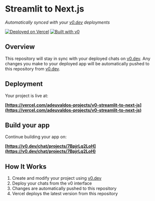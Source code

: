 # Streamlit to Next.js

*Automatically synced with your [v0.dev](https://v0.dev) deployments*

[![Deployed on Vercel](https://img.shields.io/badge/Deployed%20on-Vercel-black?style=for-the-badge&logo=vercel)](https://vercel.com/adeuvaldos-projects/v0-streamlit-to-next-js)
[![Built with v0](https://img.shields.io/badge/Built%20with-v0.dev-black?style=for-the-badge)](https://v0.dev/chat/projects/7BpjrLq2LoH)

## Overview

This repository will stay in sync with your deployed chats on [v0.dev](https://v0.dev).
Any changes you make to your deployed app will be automatically pushed to this repository from [v0.dev](https://v0.dev).

## Deployment

Your project is live at:

**[https://vercel.com/adeuvaldos-projects/v0-streamlit-to-next-js](https://vercel.com/adeuvaldos-projects/v0-streamlit-to-next-js)**

## Build your app

Continue building your app on:

**[https://v0.dev/chat/projects/7BpjrLq2LoH](https://v0.dev/chat/projects/7BpjrLq2LoH)**

## How It Works

1. Create and modify your project using [v0.dev](https://v0.dev)
2. Deploy your chats from the v0 interface
3. Changes are automatically pushed to this repository
4. Vercel deploys the latest version from this repository
